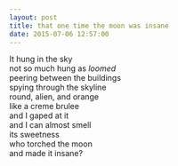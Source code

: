```yaml
---
layout: post
title: that one time the moon was insane
date: 2015-07-06 12:57:00
---
```


It hung in the sky    
not so much hung as *loomed*    
peering between the buildings    
spying through the skyline     
round, alien, and orange    
like a creme brulee    
and I gaped at it     
and I can almost smell     
its sweetness    
who torched the moon    
and made it insane?    
